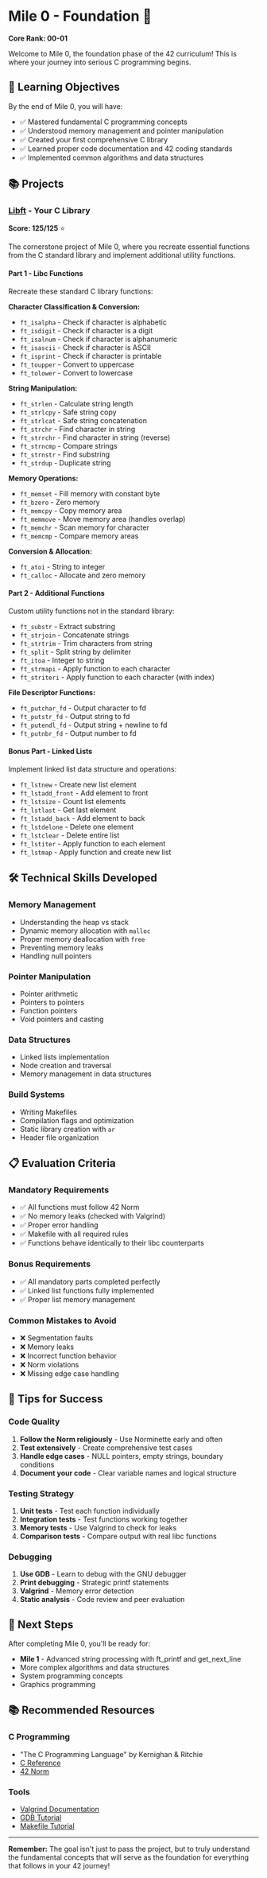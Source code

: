 # Mile 0 - Foundation 🚀

**Core Rank: 00-01**

Welcome to Mile 0, the foundation phase of the 42 curriculum! This is where your journey into serious C programming begins.

## 🎯 Learning Objectives

By the end of Mile 0, you will have:

- ✅ Mastered fundamental C programming concepts
- ✅ Understood memory management and pointer manipulation
- ✅ Created your first comprehensive C library
- ✅ Learned proper code documentation and 42 coding standards
- ✅ Implemented common algorithms and data structures

## 📚 Projects

### [Libft](./libft/) - Your C Library
**Score: 125/125** ⭐

The cornerstone project of Mile 0, where you recreate essential functions from the C standard library and implement additional utility functions.

#### Part 1 - Libc Functions
Recreate these standard C library functions:

**Character Classification & Conversion:**
- `ft_isalpha` - Check if character is alphabetic
- `ft_isdigit` - Check if character is a digit
- `ft_isalnum` - Check if character is alphanumeric
- `ft_isascii` - Check if character is ASCII
- `ft_isprint` - Check if character is printable
- `ft_toupper` - Convert to uppercase
- `ft_tolower` - Convert to lowercase

**String Manipulation:**
- `ft_strlen` - Calculate string length
- `ft_strlcpy` - Safe string copy
- `ft_strlcat` - Safe string concatenation
- `ft_strchr` - Find character in string
- `ft_strrchr` - Find character in string (reverse)
- `ft_strncmp` - Compare strings
- `ft_strnstr` - Find substring
- `ft_strdup` - Duplicate string

**Memory Operations:**
- `ft_memset` - Fill memory with constant byte
- `ft_bzero` - Zero memory
- `ft_memcpy` - Copy memory area
- `ft_memmove` - Move memory area (handles overlap)
- `ft_memchr` - Scan memory for character
- `ft_memcmp` - Compare memory areas

**Conversion & Allocation:**
- `ft_atoi` - String to integer
- `ft_calloc` - Allocate and zero memory

#### Part 2 - Additional Functions
Custom utility functions not in the standard library:

- `ft_substr` - Extract substring
- `ft_strjoin` - Concatenate strings
- `ft_strtrim` - Trim characters from string
- `ft_split` - Split string by delimiter
- `ft_itoa` - Integer to string
- `ft_strmapi` - Apply function to each character
- `ft_striteri` - Apply function to each character (with index)

**File Descriptor Functions:**
- `ft_putchar_fd` - Output character to fd
- `ft_putstr_fd` - Output string to fd
- `ft_putendl_fd` - Output string + newline to fd
- `ft_putnbr_fd` - Output number to fd

#### Bonus Part - Linked Lists
Implement linked list data structure and operations:

- `ft_lstnew` - Create new list element
- `ft_lstadd_front` - Add element to front
- `ft_lstsize` - Count list elements
- `ft_lstlast` - Get last element
- `ft_lstadd_back` - Add element to back
- `ft_lstdelone` - Delete one element
- `ft_lstclear` - Delete entire list
- `ft_lstiter` - Apply function to each element
- `ft_lstmap` - Apply function and create new list

## 🛠 Technical Skills Developed

### Memory Management
- Understanding the heap vs stack
- Dynamic memory allocation with `malloc`
- Proper memory deallocation with `free`
- Preventing memory leaks
- Handling null pointers

### Pointer Manipulation
- Pointer arithmetic
- Pointers to pointers
- Function pointers
- Void pointers and casting

### Data Structures
- Linked lists implementation
- Node creation and traversal
- Memory management in data structures

### Build Systems
- Writing Makefiles
- Compilation flags and optimization
- Static library creation with `ar`
- Header file organization

## 📋 Evaluation Criteria

### Mandatory Requirements
- ✅ All functions must follow 42 Norm
- ✅ No memory leaks (checked with Valgrind)
- ✅ Proper error handling
- ✅ Makefile with all required rules
- ✅ Functions behave identically to their libc counterparts

### Bonus Requirements
- ✅ All mandatory parts completed perfectly
- ✅ Linked list functions fully implemented
- ✅ Proper list memory management

### Common Mistakes to Avoid
- ❌ Segmentation faults
- ❌ Memory leaks
- ❌ Incorrect function behavior
- ❌ Norm violations
- ❌ Missing edge case handling

## 🎯 Tips for Success

### Code Quality
1. **Follow the Norm religiously** - Use Norminette early and often
2. **Test extensively** - Create comprehensive test cases
3. **Handle edge cases** - NULL pointers, empty strings, boundary conditions
4. **Document your code** - Clear variable names and logical structure

### Testing Strategy
1. **Unit tests** - Test each function individually
2. **Integration tests** - Test functions working together  
3. **Memory tests** - Use Valgrind to check for leaks
4. **Comparison tests** - Compare output with real libc functions

### Debugging
1. **Use GDB** - Learn to debug with the GNU debugger
2. **Print debugging** - Strategic printf statements
3. **Valgrind** - Memory error detection
4. **Static analysis** - Code review and peer evaluation

## 🚀 Next Steps

After completing Mile 0, you'll be ready for:
- **Mile 1** - Advanced string processing with ft_printf and get_next_line
- More complex algorithms and data structures
- System programming concepts
- Graphics programming

## 📚 Recommended Resources

### C Programming
- "The C Programming Language" by Kernighan & Ritchie
- [C Reference](https://en.cppreference.com/w/c)
- [42 Norm](https://github.com/42School/norminette)

### Tools
- [Valgrind Documentation](https://valgrind.org/docs/manual/)
- [GDB Tutorial](https://www.gnu.org/software/gdb/documentation/)
- [Makefile Tutorial](https://makefiletutorial.com/)

---

**Remember:** The goal isn't just to pass the project, but to truly understand the fundamental concepts that will serve as the foundation for everything that follows in your 42 journey!